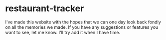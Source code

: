 # restaurant-tracker
I've made this website with the hopes that we can one day look back fondly on all the memories we made. If you have any 
suggestions or features you want to see, let me know. I'll try add it when I have time.
